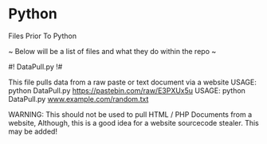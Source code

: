 # Python
Files Prior To Python

~ Below will be a list of files and what they do within the repo ~

#! DataPull.py !#

This file pulls data from a raw paste or text document via a website
USAGE: python DataPull.py https://pastebin.com/raw/E3PXUx5u
USAGE: python DataPull.py www.example.com/random.txt

WARNING: This should not be used to pull HTML / PHP Documents from a website,
Although, this is a good idea for a website sourcecode stealer.
This may be added!
